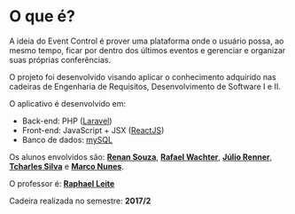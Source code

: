 # O que é?

A ideia do Event Control é prover uma plataforma onde o usuário possa, ao mesmo tempo, ficar por dentro dos últimos eventos e gerenciar e organizar suas próprias conferências.

O projeto foi desenvolvido visando aplicar o conhecimento adquirido nas cadeiras de Engenharia de Requisitos, Desenvolvimento de Software I e II.

O aplicativo é desenvolvido em:
* Back-end: PHP ([Laravel](https://laravel.com/))
* Front-end: JavaScript + JSX ([ReactJS](https://facebook.github.io/react/))
* Banco de dados: [mySQL](https://www.mysql.com/)




Os alunos envolvidos são: [**Renan Souza**](https://github.com/reenan), [**Rafael Wachter**](https://github.com/wachter), [**Júlio Renner**](https://github.com/asuha), [**Tcharles Silva**](https://github.com/tcharlezin) e [**Marco Nunes**](https://github.com/marconm85).

O professor é: [**Raphael Leite**](https://github.com/raphaellc)

Cadeira realizada no semestre: **2017/2**
